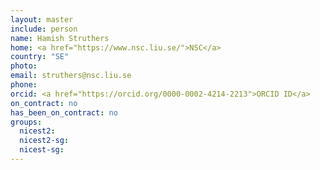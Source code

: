 ```yaml
---
layout: master
include: person
name: Hamish Struthers
home: <a href="https://www.nsc.liu.se/">NSC</a>
country: "SE"
photo:
email: struthers@nsc.liu.se
phone:
orcid: <a href="https://orcid.org/0000-0002-4214-2213">ORCID ID</a>
on_contract: no
has_been_on_contract: no
groups:
  nicest2:
  nicest2-sg:
  nicest-sg:
---
```

